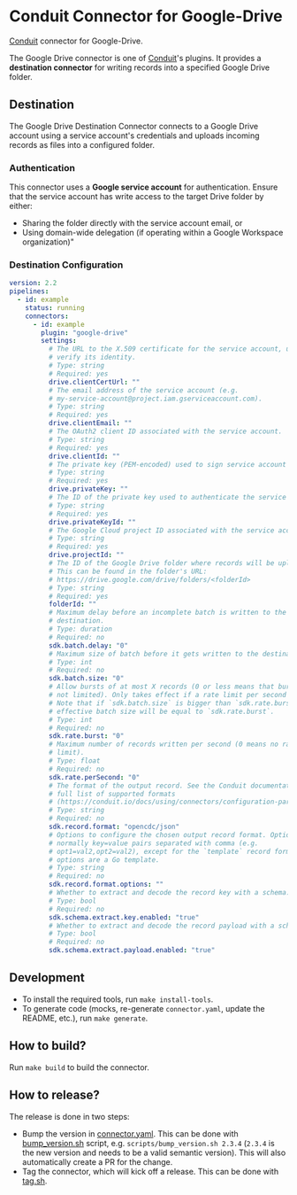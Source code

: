 # Conduit Connector for <!-- readmegen:name -->Google-Drive<!-- /readmegen:name -->

[Conduit](https://conduit.io) connector for <!-- readmegen:name -->Google-Drive<!-- /readmegen:name -->.

<!-- readmegen:description -->
The Google Drive connector is one of [Conduit](https://github.com/ConduitIO/conduit)'s plugins. It provides a **destination connector** for writing records into a specified Google Drive folder.

## Destination

The Google Drive Destination Connector connects to a Google Drive account using a service account's credentials and uploads incoming records as files into a configured folder.

### Authentication

This connector uses a **Google service account** for authentication. Ensure that the service account has write access to the target Drive folder by either:

- Sharing the folder directly with the service account email, or
- Using domain-wide delegation (if operating within a Google Workspace organization)"<!-- /readmegen:description -->


### Destination Configuration

<!-- readmegen:destination.parameters.yaml -->
```yaml
version: 2.2
pipelines:
  - id: example
    status: running
    connectors:
      - id: example
        plugin: "google-drive"
        settings:
          # The URL to the X.509 certificate for the service account, used to
          # verify its identity.
          # Type: string
          # Required: yes
          drive.clientCertUrl: ""
          # The email address of the service account (e.g.
          # my-service-account@project.iam.gserviceaccount.com).
          # Type: string
          # Required: yes
          drive.clientEmail: ""
          # The OAuth2 client ID associated with the service account.
          # Type: string
          # Required: yes
          drive.clientId: ""
          # The private key (PEM-encoded) used to sign service account requests.
          # Type: string
          # Required: yes
          drive.privateKey: ""
          # The ID of the private key used to authenticate the service account.
          # Type: string
          # Required: yes
          drive.privateKeyId: ""
          # The Google Cloud project ID associated with the service account.
          # Type: string
          # Required: yes
          drive.projectId: ""
          # The ID of the Google Drive folder where records will be uploaded.
          # This can be found in the folder's URL:
          # https://drive.google.com/drive/folders/<folderId>
          # Type: string
          # Required: yes
          folderId: ""
          # Maximum delay before an incomplete batch is written to the
          # destination.
          # Type: duration
          # Required: no
          sdk.batch.delay: "0"
          # Maximum size of batch before it gets written to the destination.
          # Type: int
          # Required: no
          sdk.batch.size: "0"
          # Allow bursts of at most X records (0 or less means that bursts are
          # not limited). Only takes effect if a rate limit per second is set.
          # Note that if `sdk.batch.size` is bigger than `sdk.rate.burst`, the
          # effective batch size will be equal to `sdk.rate.burst`.
          # Type: int
          # Required: no
          sdk.rate.burst: "0"
          # Maximum number of records written per second (0 means no rate
          # limit).
          # Type: float
          # Required: no
          sdk.rate.perSecond: "0"
          # The format of the output record. See the Conduit documentation for a
          # full list of supported formats
          # (https://conduit.io/docs/using/connectors/configuration-parameters/output-format).
          # Type: string
          # Required: no
          sdk.record.format: "opencdc/json"
          # Options to configure the chosen output record format. Options are
          # normally key=value pairs separated with comma (e.g.
          # opt1=val2,opt2=val2), except for the `template` record format, where
          # options are a Go template.
          # Type: string
          # Required: no
          sdk.record.format.options: ""
          # Whether to extract and decode the record key with a schema.
          # Type: bool
          # Required: no
          sdk.schema.extract.key.enabled: "true"
          # Whether to extract and decode the record payload with a schema.
          # Type: bool
          # Required: no
          sdk.schema.extract.payload.enabled: "true"
```
<!-- /readmegen:destination.parameters.yaml -->

## Development

- To install the required tools, run `make install-tools`.
- To generate code (mocks, re-generate `connector.yaml`, update the README,
  etc.), run `make generate`.

## How to build?

Run `make build` to build the connector.

## How to release?

The release is done in two steps:

- Bump the version in [connector.yaml](/connector.yaml). This can be done
  with [bump_version.sh](/scripts/bump_version.sh) script, e.g.
  `scripts/bump_version.sh 2.3.4` (`2.3.4` is the new version and needs to be a
  valid semantic version). This will also automatically create a PR for the
  change.
- Tag the connector, which will kick off a release. This can be done
  with [tag.sh](/scripts/tag.sh).
